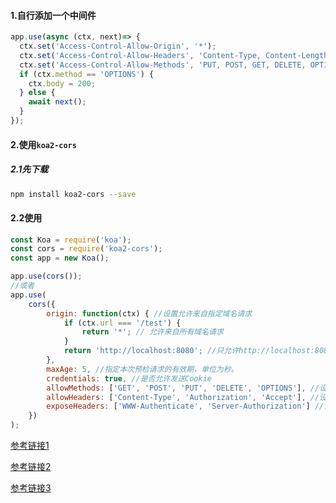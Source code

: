 #### 1.自行添加一个中间件

```js
app.use(async (ctx, next)=> {
  ctx.set('Access-Control-Allow-Origin', '*');
  ctx.set('Access-Control-Allow-Headers', 'Content-Type, Content-Length, Authorization, Accept, X-Requested-With , yourHeaderFeild');
  ctx.set('Access-Control-Allow-Methods', 'PUT, POST, GET, DELETE, OPTIONS');
  if (ctx.method == 'OPTIONS') {
    ctx.body = 200; 
  } else {
    await next();
  }
});
```

#### 2.使用`koa2-cors`

##### 2.1先下载

```bash
npm install koa2-cors --save
```

#### 2.2使用

```js
const Koa = require('koa');
const cors = require('koa2-cors');
const app = new Koa();

app.use(cors());
//或者
app.use(
    cors({
        origin: function(ctx) { //设置允许来自指定域名请求
            if (ctx.url === '/test') {
                return '*'; // 允许来自所有域名请求
            }
            return 'http://localhost:8080'; //只允许http://localhost:8080这个域名的请求
        },
        maxAge: 5, //指定本次预检请求的有效期，单位为秒。
        credentials: true, //是否允许发送Cookie
        allowMethods: ['GET', 'POST', 'PUT', 'DELETE', 'OPTIONS'], //设置所允许的HTTP请求方法
        allowHeaders: ['Content-Type', 'Authorization', 'Accept'], //设置服务器支持的所有头信息字段
        exposeHeaders: ['WWW-Authenticate', 'Server-Authorization'] //设置获取其他自定义字段
    })
);

```

[参考链接1](https://www.npmjs.com/package/koa2-cors)

[参考链接2](https://www.cnblogs.com/fangshidaima/p/10495890.html)

[参考链接3](https://www.jianshu.com/p/5b3acded5182)